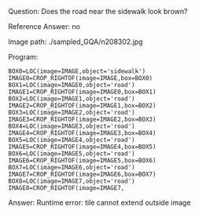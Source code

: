 Question: Does the road near the sidewalk look brown?

Reference Answer: no

Image path: ./sampled_GQA/n208302.jpg

Program:

```
BOX0=LOC(image=IMAGE,object='sidewalk')
IMAGE0=CROP_RIGHTOF(image=IMAGE,box=BOX0)
BOX1=LOC(image=IMAGE0,object='road')
IMAGE1=CROP_RIGHTOF(image=IMAGE0,box=BOX1)
BOX2=LOC(image=IMAGE1,object='road')
IMAGE2=CROP_RIGHTOF(image=IMAGE1,box=BOX2)
BOX3=LOC(image=IMAGE2,object='road')
IMAGE3=CROP_RIGHTOF(image=IMAGE2,box=BOX3)
BOX4=LOC(image=IMAGE3,object='road')
IMAGE4=CROP_RIGHTOF(image=IMAGE3,box=BOX4)
BOX5=LOC(image=IMAGE4,object='road')
IMAGE5=CROP_RIGHTOF(image=IMAGE4,box=BOX5)
BOX6=LOC(image=IMAGE5,object='road')
IMAGE6=CROP_RIGHTOF(image=IMAGE5,box=BOX6)
BOX7=LOC(image=IMAGE6,object='road')
IMAGE7=CROP_RIGHTOF(image=IMAGE6,box=BOX7)
BOX8=LOC(image=IMAGE7,object='road')
IMAGE8=CROP_RIGHTOF(image=IMAGE7,
```
Answer: Runtime error: tile cannot extend outside image

